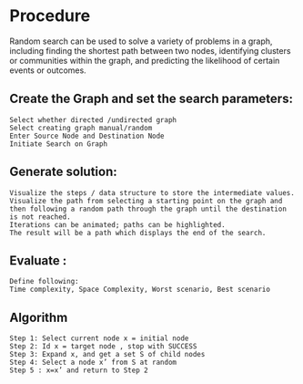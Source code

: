 # Procedure
Random search can be used to solve a variety of problems in a graph, including finding the shortest path between two nodes, identifying clusters or communities within the graph, and predicting the likelihood of certain events or outcomes.

## Create the Graph and set the search parameters:
    Select whether directed /undirected graph
    Select creating graph manual/random
    Enter Source Node and Destination Node
    Initiate Search on Graph
## Generate solution:
    Visualize the steps / data structure to store the intermediate values.
    Visualize the path from selecting a starting point on the graph and then following a random path through the graph until the destination is not reached.
    Iterations can be animated; paths can be highlighted.
    The result will be a path which displays the end of the search.

## Evaluate :
    Define following:	
    Time complexity, Space Complexity, Worst scenario, Best scenario
## Algorithm
    Step 1: Select current node x = initial node
    Step 2: Id x = target node , stop with SUCCESS
    Step 3: Expand x, and get a set S of child nodes
    Step 4: Select a node x’ from S at random
    Step 5 : x=x’ and return to Step 2
